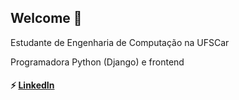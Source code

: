 ## Welcome 👋

Estudante de Engenharia de Computação na UFSCar

Programadora Python (Django) e frontend

#### ⚡ [LinkedIn](http://linkedin.com/in/leilaapsilva)





